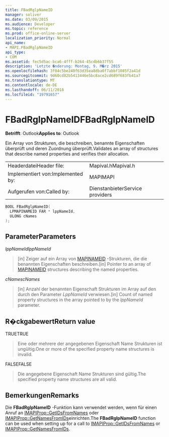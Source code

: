 ```yaml
---
title: FBadRglpNameID
manager: soliver
ms.date: 03/09/2015
ms.audience: Developer
ms.topic: reference
ms.prod: office-online-server
localization_priority: Normal
api_name:
- MAPI.FBadRglpNameID
api_type:
- COM
ms.assetid: fec5d5ac-bca6-4fff-b264-45cdb6b37f55
description: 'Letzte �nderung: Montag, 9. M�rz 2015'
ms.openlocfilehash: 3f04c5be240f63d35ea8dba0f7abbf1085f2a41d
ms.sourcegitcommit: 9d60cd82b5413446e5bc8ace2cd689f683fb41a7
ms.translationtype: MT
ms.contentlocale: de-DE
ms.lasthandoff: 06/11/2018
ms.locfileid: "19791657"
---
```

# <a name="fbadrglpnameid"></a><span data-ttu-id="0650d-103">FBadRglpNameID</span><span class="sxs-lookup"><span data-stu-id="0650d-103">FBadRglpNameID</span></span>

  
  
<span data-ttu-id="0650d-104">**Betrifft**: Outlook</span><span class="sxs-lookup"><span data-stu-id="0650d-104">**Applies to**: Outlook</span></span> 
  
<span data-ttu-id="0650d-105">Ein Array von Strukturen, die beschreiben, benannte Eigenschaften überprüft und deren Zuordnung überprüft.</span><span class="sxs-lookup"><span data-stu-id="0650d-105">Validates an array of structures that describe named properties and verifies their allocation.</span></span> 
  
|||
|:-----|:-----|
|<span data-ttu-id="0650d-106">Headerdatei</span><span class="sxs-lookup"><span data-stu-id="0650d-106">Header file:</span></span>  <br/> |<span data-ttu-id="0650d-107">Mapival.h</span><span class="sxs-lookup"><span data-stu-id="0650d-107">Mapival.h</span></span>  <br/> |
|<span data-ttu-id="0650d-108">Implementiert von:</span><span class="sxs-lookup"><span data-stu-id="0650d-108">Implemented by:</span></span>  <br/> |<span data-ttu-id="0650d-109">MAPI</span><span class="sxs-lookup"><span data-stu-id="0650d-109">MAPI</span></span>  <br/> |
|<span data-ttu-id="0650d-110">Aufgerufen von:</span><span class="sxs-lookup"><span data-stu-id="0650d-110">Called by:</span></span>  <br/> |<span data-ttu-id="0650d-111">Dienstanbieter</span><span class="sxs-lookup"><span data-stu-id="0650d-111">Service providers</span></span>  <br/> |
   
```cpp
BOOL FBadRglpNameID(
  LPMAPINAMEID FAR * lppNameId,
  ULONG cNames
);
```

## <a name="parameters"></a><span data-ttu-id="0650d-112">Parameter</span><span class="sxs-lookup"><span data-stu-id="0650d-112">Parameters</span></span>

 <span data-ttu-id="0650d-113">_lppNameId_</span><span class="sxs-lookup"><span data-stu-id="0650d-113">_lppNameId_</span></span>
  
> <span data-ttu-id="0650d-114">[in] Zeiger auf ein Array von [MAPINAMEID](mapinameid.md) -Strukturen, die die benannten Eigenschaften beschreiben.</span><span class="sxs-lookup"><span data-stu-id="0650d-114">[in] Pointer to an array of [MAPINAMEID](mapinameid.md) structures describing the named properties.</span></span> 
    
 <span data-ttu-id="0650d-115">_cNames_</span><span class="sxs-lookup"><span data-stu-id="0650d-115">_cNames_</span></span>
  
> <span data-ttu-id="0650d-116">[in] Anzahl der benannten Eigenschaft Strukturen im Array auf den durch den Parameter _LppNameId_ verwiesen.</span><span class="sxs-lookup"><span data-stu-id="0650d-116">[in] Count of named property structures in the array pointed to by the  _lppNameId_ parameter.</span></span> 
    
## <a name="return-value"></a><span data-ttu-id="0650d-117">R�ckgabewert</span><span class="sxs-lookup"><span data-stu-id="0650d-117">Return value</span></span>

<span data-ttu-id="0650d-118">TRUE</span><span class="sxs-lookup"><span data-stu-id="0650d-118">TRUE</span></span> 
  
> <span data-ttu-id="0650d-119">Eine oder mehrere der angegebenen Eigenschaft Name Strukturen ist ungültig.</span><span class="sxs-lookup"><span data-stu-id="0650d-119">One or more of the specified property name structures is invalid.</span></span> 
    
<span data-ttu-id="0650d-120">FALSE</span><span class="sxs-lookup"><span data-stu-id="0650d-120">FALSE</span></span> 
  
> <span data-ttu-id="0650d-121">Die angegebene Eigenschaft Name Strukturen sind gültig.</span><span class="sxs-lookup"><span data-stu-id="0650d-121">The specified property name structures are all valid.</span></span>
    
## <a name="remarks"></a><span data-ttu-id="0650d-122">Bemerkungen</span><span class="sxs-lookup"><span data-stu-id="0650d-122">Remarks</span></span>

<span data-ttu-id="0650d-123">Die **FBadRglpNameID** -Funktion kann verwendet werden, wenn für einen Anruf an [IMAPIProp::GetIDsFromNames](imapiprop-getidsfromnames.md) oder [IMAPIProp::GetNamesFromIDs](imapiprop-getnamesfromids.md)einrichten.</span><span class="sxs-lookup"><span data-stu-id="0650d-123">The **FBadRglpNameID** function can be used when setting up for a call to [IMAPIProp::GetIDsFromNames](imapiprop-getidsfromnames.md) or [IMAPIProp::GetNamesFromIDs](imapiprop-getnamesfromids.md).</span></span> 
  

